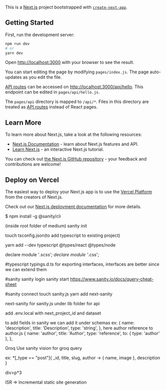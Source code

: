 This is a [Next.js](https://nextjs.org/) project bootstrapped with [`create-next-app`](https://github.com/vercel/next.js/tree/canary/packages/create-next-app).

## Getting Started

First, run the development server:

```bash
npm run dev
# or
yarn dev
```

Open [http://localhost:3000](http://localhost:3000) with your browser to see the result.

You can start editing the page by modifying `pages/index.js`. The page auto-updates as you edit the file.

[API routes](https://nextjs.org/docs/api-routes/introduction) can be accessed on [http://localhost:3000/api/hello](http://localhost:3000/api/hello). This endpoint can be edited in `pages/api/hello.js`.

The `pages/api` directory is mapped to `/api/*`. Files in this directory are treated as [API routes](https://nextjs.org/docs/api-routes/introduction) instead of React pages.

## Learn More

To learn more about Next.js, take a look at the following resources:

- [Next.js Documentation](https://nextjs.org/docs) - learn about Next.js features and API.
- [Learn Next.js](https://nextjs.org/learn) - an interactive Next.js tutorial.

You can check out [the Next.js GitHub repository](https://github.com/vercel/next.js/) - your feedback and contributions are welcome!

## Deploy on Vercel

The easiest way to deploy your Next.js app is to use the [Vercel Platform](https://vercel.com/new?utm_medium=default-template&filter=next.js&utm_source=create-next-app&utm_campaign=create-next-app-readme) from the creators of Next.js.

Check out our [Next.js deployment documentation](https://nextjs.org/docs/deployment) for more details.


$ npm install -g @sanity/cli

(inside root folder of medium)
sanity init

touch tsconfig.json(to add typescript to existing project)

yarn add --dev typescript @types/react @types/node


declare module '*.scss';
declare module '*.css';

#typescript
typings.d.ts for exporting interfaces, interfaces are better since we can extend them


#sanity
sanity login
sanity start
https://www.sanity.io/docs/query-cheat-sheet

#sanity connect
touch sanity.js
yarn add next-sanity

next-sanity for sanity.js under lib folder for api

add .env.local with next_project_id and dataset

to add fields in sanity we can add it under schemas
ex: {
      name: 'description',
      title: 'Description',
      type: 'string',
    },
 here author reference to author.js
     {
      name: 'author',
      title: 'Author',
      type: 'reference',
      to: { type: 'author' },
    },
    

Groq
Use sanity vision for groq query

ex:
*[_type == "post"]{
  _id,
  title,
  slug,
  author -> {
  name,
image
},
description
}

div>p*3 

ISR => Incremental static site generation

